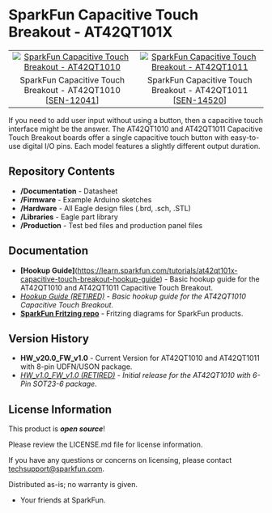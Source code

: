 SparkFun Capacitive Touch Breakout - AT42QT101X
====================================

<table class="table table-hover table-striped table-bordered">
  <tr>
   <td><a href="https://www.sparkfun.com/products/12041"><div align="center"><img src="https://cdn.sparkfun.com//assets/parts/8/6/1/8/12041-SparkFun_Capacitive_Touch_Breakout_-_AT42QT1010-01.jpg" title="SparkFun Capacitive Touch Breakout - AT42QT1010"></div></a></td>
  <td><a href="https://www.sparkfun.com/products/14520"><div align="center"><img src="https://cdn.sparkfun.com//assets/parts/1/2/5/9/6/14520-SparkFun_Capacitive_Touch_Breakout_-_AT42QT1011-01.jpg" title="SparkFun Capacitive Touch Breakout - AT42QT1011"></div></a></center></td>
  </tr>
  <tr>
    <td><div align="center">SparkFun Capacitive Touch Breakout - AT42QT1010 [<a href="https://www.sparkfun.com/products/12041">SEN-12041</a>]</div></td>
    <td><div align="center">SparkFun Capacitive Touch Breakout - AT42QT1011 [<a href="https://www.sparkfun.com/products/14520">SEN-14520</a>]</div></td>
  </tr>
</table>

If you need to add user input without using a button, then a capacitive touch interface might be the answer. The AT42QT1010 and AT42QT1011 Capacitive Touch Breakout boards offer a single capacitive touch button with easy-to-use digital I/O pins. Each model features a slightly different output duration.

Repository Contents
-------------------
* **/Documentation** - Datasheet
* **/Firmware** - Example Arduino sketches
* **/Hardware** - All Eagle design files (.brd, .sch, .STL)
* **/Libraries** - Eagle part library
* **/Production** - Test bed files and production panel files

Documentation
-------------------

* **[Hookup Guide]**(https://learn.sparkfun.com/tutorials/at42qt101x-capacitive-touch-breakout-hookup-guide) - Basic hookup guide for the AT42QT1010 and AT42QT1011 Capacitive Touch Breakout.
* *[Hookup Guide (RETIRED)](https://learn.sparkfun.com/tutorials/at42qt1010-capacitive-touch-breakout-hookup-guide) - Basic hookup guide for the AT42QT1010 Capacitive Touch Breakout.*
* **[SparkFun Fritzing repo](https://github.com/sparkfun/Fritzing_Parts)** - Fritzing diagrams for SparkFun products.

Version History
---------------
* **HW_v20.0_FW_v1.0** - Current Version for AT42QT1010 and AT42QT1011 with 8-pin UDFN/USON package.
* *[HW_v1.0_FW_v1.0 (RETIRED)](https://github.com/sparkfun/AT42QT1010_Capacitive_Touch_Breakout/releases/tag/HW_v1.0_FW_v1.0) - Initial release for the AT42QT1010 with 6-Pin SOT23-6 package.*

License Information
-------------------

This product is _**open source**_! 

Please review the LICENSE.md file for license information. 

If you have any questions or concerns on licensing, please contact techsupport@sparkfun.com.

Distributed as-is; no warranty is given.

- Your friends at SparkFun.

_<COLLABORATION CREDIT>_
